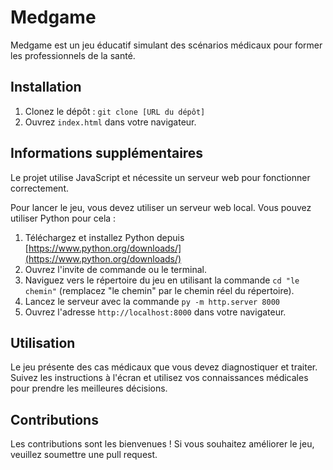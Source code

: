 # Medgame

Medgame est un jeu éducatif simulant des scénarios médicaux pour former les professionnels de la santé.

## Installation

1. Clonez le dépôt : `git clone [URL du dépôt]`
2. Ouvrez `index.html` dans votre navigateur.

## Informations supplémentaires

Le projet utilise JavaScript et nécessite un serveur web pour fonctionner correctement.

Pour lancer le jeu, vous devez utiliser un serveur web local. Vous pouvez utiliser Python pour cela :

1. Téléchargez et installez Python depuis [https://www.python.org/downloads/](https://www.python.org/downloads/)
2. Ouvrez l'invite de commande ou le terminal.
3. Naviguez vers le répertoire du jeu en utilisant la commande `cd "le chemin"` (remplacez "le chemin" par le chemin réel du répertoire).
4. Lancez le serveur avec la commande `py -m http.server 8000`
5. Ouvrez l'adresse `http://localhost:8000` dans votre navigateur.

## Utilisation

Le jeu présente des cas médicaux que vous devez diagnostiquer et traiter. Suivez les instructions à l'écran et utilisez vos connaissances médicales pour prendre les meilleures décisions.

## Contributions

Les contributions sont les bienvenues ! Si vous souhaitez améliorer le jeu, veuillez soumettre une pull request.

